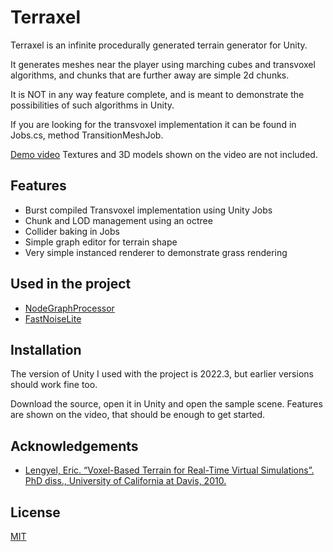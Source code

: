
# Terraxel

Terraxel is an infinite procedurally generated terrain generator for Unity.

It generates meshes near the player using marching cubes and transvoxel algorithms, and chunks that are further away are simple 2d chunks.

It is NOT in any way feature complete, and is meant to demonstrate the possibilities of such algorithms in Unity.

If you are looking for the transvoxel implementation it can be found in Jobs.cs, method TransitionMeshJob.






 [Demo video](https://youtu.be/sSxwXc8xHwg)
Textures and 3D models shown on the video are not included.
## Features
- Burst compiled Transvoxel implementation using Unity Jobs
- Chunk and LOD management using an octree
- Collider baking in Jobs
- Simple graph editor for terrain shape
- Very simple instanced renderer to demonstrate grass rendering

## Used in the project

- [NodeGraphProcessor](https://github.com/alelievr/NodeGraphProcessor)
- [FastNoiseLite](https://github.com/Auburn/FastNoiseLite)


## Installation

The version of Unity I used with the project is 2022.3, but earlier versions should work fine too.

Download the source, open it in Unity and open the sample scene. Features are shown on the video, that should be enough to get started.
    
## Acknowledgements

 - [Lengyel, Eric. “Voxel-Based Terrain for Real-Time Virtual Simulations”. PhD diss., University of California at Davis, 2010.](http://transvoxel.org/)


## License

[MIT](https://choosealicense.com/licenses/mit/)

